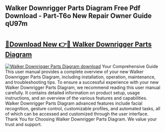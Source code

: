 ## Walker Downrigger Parts Diagram Free Pdf Download - Part-T6o New Repair Owner Guide qU97m

# <h2><a href="http://dfoysi.blite.top/?on=Walker+Downrigger+Parts+Diagram">🔗Download New 👉🔴 Walker Downrigger Parts Diagram</a></h2>

[![Walker Downrigger Parts Diagram download](https://i.imgur.com/lujVjoI.png)](http://dfoysi.blite.top/?on=Walker+Downrigger+Parts+Diagram)
Your Comprehensive Guide This user manual provides a complete overview of your new Walker Downrigger Parts Diagram, including installation, operation, maintenance, and troubleshooting tips. To ensure a successful experience with your new Walker Downrigger Parts Diagram, we recommend reading this user manual carefully. It contains detailed information on product setup, usage instructions, and an overview of the various features and capabilities. Walker Downrigger Parts Diagram advanced features include facial recognition, gesture control, customizable profiles, and automated tasks, all of which can be accessed and customized through the user interface. Thank You for Choosing Walker Downrigger Parts Diagram. We value your trust and support.
